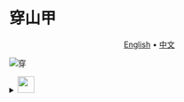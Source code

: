 # 穿山甲

<p align="center">
  <a href="https://github.com/414aaj/Pangolin/blob/main/README">English</a> •
  <a href="https://github.com/414aaj/Pangolin/blob/main/README_CN.md">中文</a> 
</p>



![穿](https://github.com/user-attachments/assets/29a4468c-4b1c-4641-b5a3-af855187b607)


<details>
  <summary><img src="https://github.com/user-attachments/assets/dbc461e9-4068-4858-8619-9306362ff600"  width="30" height="30"></summary>
</details>
